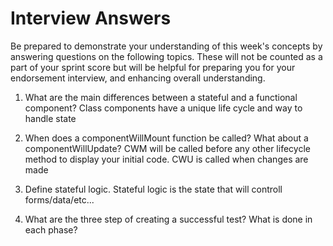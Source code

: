 # Interview Answers
Be prepared to demonstrate your understanding of this week's concepts by answering questions on the following topics. These will not be counted as a part of your sprint score but will be helpful for preparing you for your endorsement interview, and enhancing overall understanding.

1. What are the main differences between a stateful and a functional component? Class components have a unique life cycle and way to handle state

2. When does a componentWillMount function be called? What about a componentWillUpdate? CWM will be called before any other lifecycle method to display your initial code. CWU is called when changes are made

3. Define stateful logic.
Stateful logic is the state that will controll forms/data/etc...

4. What are the three step of creating a successful test? What is done in each phase? 
